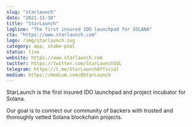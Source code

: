 ```yaml
---
slug: "starlaunch"
date: "2021-11-30"
title: "StarLaunch"
logline: "The first insured IDO launchpad for SOLANA"
cta: "https://www.starlaunch.com"
logo: /img/starlaunch.svg
category: app, stake-pool 
status: live
website: https://www.starlaunch.com
twitter: https://twitter.com/StarLaunchSOL
telegram: https://t.me/StarLaunchOfficial
medium: https://medium.com/@StarLaunch
---
```


StarLaunch is the first insured IDO launchpad and project incubator for Solana.

Our goal is to connect our community of backers with trusted and thoroughly vetted
Solana blockchain projects.
